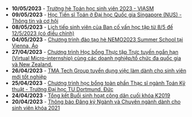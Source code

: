  - **10/05/2023** - [Trường hè Toán học sinh viên 2023 - VIASM](https://math.hcmus.edu.vn//tin-tức/tin-nghiên-cứu/755-summerschool2023_viasm)
 - **09/05/2023** - [Học Tiến sĩ Toán ở Đại học Quốc gia Singapore (NUS) - Thông tin và cơ hội](https://math.hcmus.edu.vn//tin-tức/tin-học-bổng-việc-làm/754-talkshow_nus)
 - **08/05/2023** - [Lịch tiếp sinh viên của Ban cố vấn học tập từ 8/5 đế 12/5/2023 (có điều chỉnh)](https://math.hcmus.edu.vn//tin-tức/tin-giáo-vụ/753-bcvht_08052023)
 - **04/05/2023** - [Chương trình đào tạo hè NEMO2023 Summer School tại Vienna, Áo](https://math.hcmus.edu.vn//tin-tức/752-nemo2023_vienna)
 - **27/04/2023** - [Chương trình Học bổng Thực tập Trực tuyến ngắn hạn (Virtual Micro-internship) cùng các doanh nghiệp/tổ chức đa quốc gia và New Zealand.](https://math.hcmus.edu.vn//tin-tức/tin-học-bổng-việc-làm/751-hb_enz)
 - **26/04/2023** - [TMA Tech Group tuyển dụng việc làm dành cho sinh viên mới tốt nghiệp](https://math.hcmus.edu.vn//tin-tức/tin-học-bổng-việc-làm/750-tmatechgroup_td)
 - **25/04/2023** - [Chương trình học bổng toàn phần Thạc sĩ ngành Toán Kỹ thuật - Trường Đại học TU Dortmund, Đức](https://math.hcmus.edu.vn//tin-tức/tin-học-bổng-việc-làm/749-hocbong_toankythuat)
 - **24/04/2023** - [Tổng kết Buổi sinh hoạt công dân cuối khóa K2019](https://math.hcmus.edu.vn//tin-tức/748-shcdck_k2019_)
 - **20/04/2023** - [Thông báo Đăng ký Ngành và Chuyên ngành dành cho sinh viên khóa 2021](https://math.hcmus.edu.vn//tin-tức/tin-giáo-vụ/747-thông-báo-đăng-ký-ngành-và-chuyên-ngành-dành-cho-sinh-viên-khóa-2021)
